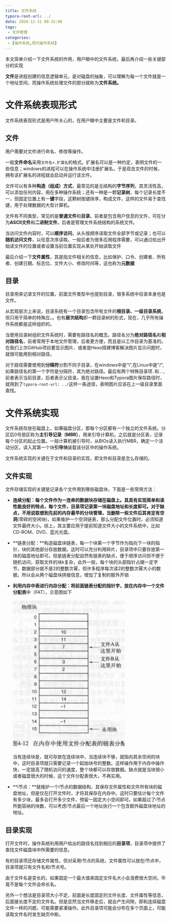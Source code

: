 ```yaml
---
title: 文件系统
typora-root-url: ../
date: 2020-12-31 09:32:08
tags:
 - 文件管理
categories:
 - [操作系统,现代操作系统]
---
```


本文简单介绍一下文件系统的作用，用户眼中的文件系统，最后再介绍一些关键部分的实现

<!--more-->

**文件**是进程创建的信息逻辑单元，是对磁盘的抽象，可以理解为每一个文件就是一个地址空间，而操作系统处理文件的部分就称为**文件系统。**

# 文件系统表现形式

文件系统表现形式是用户所关心的，在用户眼中主要是文件和目录。

## 文件

用户需要对文件进行命名、修改等操作。

一般**文件命名**采用`文件名+.扩展名`的格式。扩展名可以是一种约定，表明文件的一些信息；windows的进程可以在操作系统中注册扩展名，于是双击文件的时候，拥有该扩展名的进程就会启动并运行该文件。

文件可以有多种**构造（组成）方式**，最常见的是无结构的**字节序列**，其灵活性高，可以添加任何内容，用在多种操作系统；还有一种是一颗**记录树**，每个记录长度不一，但固定位置上有一**键**字段，这颗树按键排序，构成文件，这样的文件易于查找键，用于处理数据的大型计算机。

文件有不同类型，常见的是**普通文件**和**目录**。前者是包含用户信息的文件，可在分为**ASCII文件**和**二进制文件**。后者是管理文件系统结构的系统文件。

当访问文件内容时，可以**顺序访问**，从头按顺序读取文件全部字节或记录；也可以**随机访问文件**，以任意次序读取。一般后者为很多应用程序需要，可以通过给出开始读文件的位置或者设置当前位置实现从某处开始读取文件

最后介绍一下**文件属性**，其是指文件相关的信息，比如保护、口令、创建者、所有者、创建日期、标志位、文件大小、修改时间等，这也称为**元数据**

## 目录

目录用来记录文件的位置，前面文件类型中也提到目录，很多系统中目录本身也是文件。

从宏观层次上来说，目录系统有一个目录包含所有文件的**根目录、一级目录系统**，但只用于简单的特殊应，。也有**层次结构**即一颗目录树的形式，现在，几乎所有操作系统都是这样组织的。

当使用目录树组织文件系统时，需要有路径名的概念。路径名分为**绝对路径名**和**相对路径名**，前者常用于本地文件管理，后者更方便，而且是以工作目录为基准的。在我们上次GitHub项目要显示图片、或者是Hexo搭建博客解决图片显示问题时，就很可能用到相对路径。

对于路径需要使用到**分隔符**分割不同子目录，在windows中是“\”,在Linux中是"/",如果路径名的第一个字符是分隔符，其为绝对路径。最后有两个特殊目录项`.`和`..`,前者表示当前目录，后者表示父目录。我在设置Hexo和Typora图片保存路径时，就用到了`typora-root-url: ../`这样一条途径，表明图片应该在上一级目录里面查找。

# 文件系统实现

文件系统存放在磁盘上，如果磁盘分区，那每个分区都有一个独立的文件系统。分区后0号扇区称为**主引导记录（MBR）**，用来引导计算机，之后就是分区表，记录每个分区的起止位置。一般计算机被引导时，从BIOs读入执行MBR，确定一个活动分区，读入其第一个块**引导块**装载该分区中的操作系统。

文件系统实现的关键在于文件和目录的实现，即文件和目录是怎么存储的。

## 文件实现

文件存储实现的关键是记录各个文件用到哪些磁盘块，下面是一些常用方法：

- **连续分配：**每个文件作为一连串的数据块存储在磁盘上。其具有实现简单和读性能良好的特点，每个文件，目录项记录第一块磁盘地址和长度即可。对于缺点，不用说联想到先前的内存最早的分块管理，当删除一些文件后其肯定有**空洞**(零碎的空闲块)，如果维护一个空洞链表，那么分配文件位置时，必须知道文件最终大小。综上，其主要应用于提前知道文件大小的文件系统中，比如CD-ROM、DVD、蓝光光盘。

- **链表分配：**构造磁盘块链表，每一个块第一个字节作为指向下一块的指针，块的其他部分存放数据。这时可以充分利用碎片，目录项中只要存放第一块的磁盘地址即可。但是链表分配自然有链表的缺点，便于顺序访问但不便于随机访问，获取文件的块k复杂，此外一般，每个块的头部指针占据一定字节，数据部分就不是2的整数次幂，但许多程序每次读2的整数次幂大小的数据，所以会从两个磁盘块拼接信息，增加了复制的额外开销

- **利用内存中表进行内存分配：**将前面链表分配的指针字，放在内存中一个**文件分配表**中（FAT），示意图如下

  ![image-20201231111415581](/images/image-20201231111415581.png)

  当有连续块是，就可存放在连续块中，当连续块不够，就指向其余空闲的块中，这时目录项就只需要记录一个起始块号的整数。这样操作用于内存中操作快，一定提高了随机访问的速度，整个块都可以存放数据。缺点就是当块很小或者磁盘很大的时候，这个文件分配表很大，不再实用。

- **i节点：**就维护一个i节点的数据结构，其保存文件属性和文件所有块的磁盘地址，但是仅在打开文件时，才将其保存在内存中。这时只要估计每个文件有多少块，最多会打开多少文件，预留一固定大小空间即可。如果超过了i节点所能容纳的块数，可以考虑i节点最后一个地址执行一个包含额外磁盘块地址的地址。

## 目录实现

打开文件时，操作系统利用用户给出的路径名找到相应的**目录项**，目录项中提供了查找文件磁盘块中所需要的信息。

有的目录项还存储文件属性，但对采用i节点的系统，文件属性可以放在i节点中，目录项就只有文件名和i节点号。

由于文件名是变长的，如果固定一个最大值来固定文件名大小会浪费很大空间，毕竟不是每个文件会命长名。

另外一个想法是目录项大小不定，前面是长度固定的文件长度、文件属性等信息，后面接长度不定的文件名。但是显然当文件移走后，就会产生间隙，即和连续磁盘文件一样的问题，可能需要紧凑操作。此外目录项可能会分布在多个页面上，可能读取文件名时发生缺页中断。

